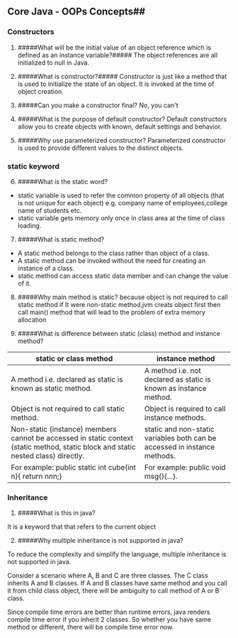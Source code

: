 ## Core Java - OOPs Concepts##

### Constructors 
1. #####What will be the initial value of an object reference which is defined as an instance variable?#####
The object references are all initialized to null in Java.

2. #####What is constructor?#####
Constructor is just like a method that is used to initialize the state of an object. It is invoked at the time of object creation.

3. #####Can you make a constructor final?
No, you can't

4. #####What is the purpose of default constructor?
Default constructors allow you to create objects with known, default settings and behavior. 

5. #####Why use parameterized constructor?
Parameterized constructor is used to provide different values to the distinct objects.


### static keyword
6. #####What is the static word?
 - static variable is used to refer the common property of all objects (that is not unique for each object) e.g. company name of employees,college name of students etc.
 - static variable gets memory only once in class area at the time of class loading.

7. #####What is static method?
 - A static method belongs to the class rather than object of a class.
 - A static method can be invoked without the need for creating an instance of a class.
 - static method can access static data member and can change the value of it.

8. #####Why main method is static?
because object is not required to call static method if It were non-static method,jvm creats object first then call main() method that will lead to the problem of extra memory allocation

9. #####What is difference between static (class) method and instance method?

|static or class method   |instance method|
|---|---|
|A method i.e. declared as static is known as static method.  |A method i.e. not declared as static is known as instance method.|
|Object is not required to call static method.|Object is required to call instance methods.|
|Non-static (instance) members cannot be accessed in static context (static method, static block and static nested class) directly.|static and non-static variables both can be accessed in instance methods.|
|For example: public static int cube(int n){ return n*n*n;}|For example: public void msg(){...}.|

### Inheritance
1. #####What is this in java?

It is a keyword that that refers to the current object

2. #####Why multiple inheritance is not supported in java?

To reduce the complexity and simplify the language, multiple inheritance is not supported in java.

Consider a scenario where A, B and C are three classes. The C class inherits A and B classes. If A and B classes have same method and you call it from child class object, there will be ambiguity to call method of A or B class.

Since compile time errors are better than runtime errors, java renders compile time error if you inherit 2 classes. So whether you have same method or different, there will be compile time error now.